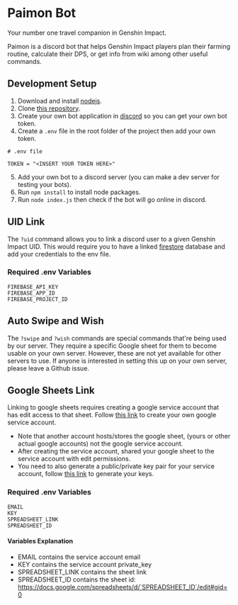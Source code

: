 # Paimon Bot

Your number one travel companion in Genshin Impact.

Paimon is a discord bot that helps Genshin Impact players plan their farming routine, calculate their DPS, or get info from wiki among other useful commands.

## Development Setup

1. Download and install [nodejs](https://nodejs.org/en/download/).
2. Clone [this repository](https://github.com/CjayBillones/paimon).
3. Create your own bot application in [discord](https://discord.com/developers/applications) so you can get your own bot token.
4. Create a `.env` file in the root folder of the project then add your own token.

```
# .env file

TOKEN = "<INSERT YOUR TOKEN HERE>"
```

5. Add your own bot to a discord server (you can make a dev server for testing your bots).
6. Run `npm install` to install node packages.
7. Run `node index.js` then check if the bot will go online in discord.

## UID Link

The `?uid` command allows you to link a discord user to a given Genshin Impact UID. This would require you to have a linked [firestore](https://firebase.google.com/docs/firestore) database and add your credentials to the env file.

### Required .env Variables

```
FIREBASE_API_KEY
FIREBASE_APP_ID
FIREBASE_PROJECT_ID
```

## Auto Swipe and Wish

The `?swipe` and `?wish` commands are special commands that're being used by our server. They require a specific Google sheet for them to become usable on your own server. However, these are not yet available for other servers to use. If anyone is interested in setting this up on your own server, please leave a Github issue.

## Google Sheets Link

Linking to google sheets requires creating a google service account that has edit access to that sheet. Follow [this link](https://cloud.google.com/iam/docs/creating-managing-service-accounts)  to create your own google service account.

- Note that another account hosts/stores the google sheet, (yours or other actual google accounts) not the google service account.
- After creating the service account, shared your google sheet to the service account with edit permissions.
- You need to also generate a public/private key pair for your service account, follow [this link](https://cloud.google.com/iam/docs/creating-managing-service-account-keys) to generate your keys.

### Required .env Variables

```
EMAIL
KEY
SPREADSHEET_LINK
SPREADSHEET_ID
```

#### Variables Explanation

- EMAIL contains the service account email
- KEY contains the service account private_key
- SPREADSHEET_LINK contains the sheet link
- SPREADSHEET_ID contains the sheet id: https://docs.google.com/spreadsheets/d/`SPREADSHEET_ID`/edit#gid=0
